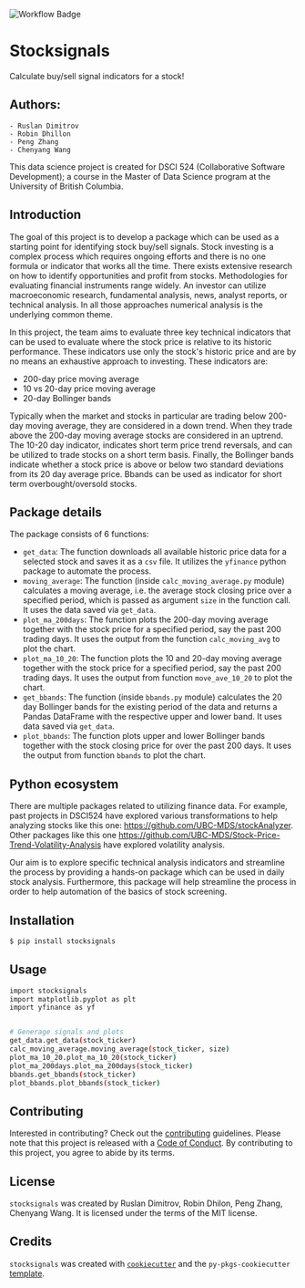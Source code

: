 ![Workflow Badge](https://github.com/UBC-MDS/StockSignals/actions/workflows/ci-cd.yml/badge.svg)

# Stocksignals

Calculate buy/sell signal indicators for a stock!


## Authors:
    - Ruslan Dimitrov
    - Robin Dhillon
    - Peng Zhang
    - Chenyang Wang

This data science project is created for DSCI 524 (Collaborative Software Development); a course in the Master of Data Science program at the University of British Columbia.

## Introduction

The goal of this project is to develop a package which can be used as a starting point for identifying stock buy/sell signals. Stock investing is a complex process which requires ongoing efforts and there is no one formula or indicator that works all the time. There exists extensive research on how to identify opportunities and profit from stocks. Methodologies for evaluating financial instruments range widely. An investor can utilize macroeconomic research, fundamental analysis, news, analyst reports, or technical analysis. In all those approaches numerical analysis is the underlying common theme.

In this project, the team aims to evaluate three key technical indicators that can be used to evaluate where the stock price is relative to its historic performance. These indicators use only the stock's historic price and are by no means an exhaustive approach to investing. These indicators are:

- 200-day price moving average
- 10 vs 20-day price moving average
- 20-day Bollinger bands

Typically when the market and stocks in particular are trading below 200-day moving average, they are considered in a down trend.  When they trade above the 200-day moving average stocks are considered in an uptrend.  The 10-20 day indicator, indicates short term price trend reversals, and can be utilized to trade stocks on a short term basis.  Finally, the Bollinger bands indicate whether a stock price is above or below two standard deviations from its 20 day average price.  Bbands can be used as indicator for short term overbought/oversold stocks.

<!-- #region -->
## Package details
The package consists of 6 functions:
- `get_data`: The function downloads all available historic price data for a selected stock and saves it as a `csv` file. It utilizes the `yfinance` python package to automate the process. 
- `moving_average`: The function (inside `calc_moving_average.py` module) calculates a moving average, i.e. the average stock closing price over a specified period, which is passed as argument `size` in the function call. It uses the data saved via `get_data`.
- `plot_ma_200days`: The function plots the 200-day moving average together with the stock price for a specified period, say the past 200 trading days.  It uses the output from the function `calc_moving_avg` to plot the chart.
- `plot_ma_10_20`: The function plots the 10 and 20-day moving average together with the stock price for a specified period, say the past 200 trading days. It uses the output from function `move_ave_10_20` to plot the chart.
- `get_bbands`: The function (inside `bbands.py` module) calculates the 20 day Bollinger bands for the existing period of the data and returns a Pandas DataFrame with the respective upper and lower band. It uses data saved via `get_data`.
- `plot_bbands`: The function plots upper and lower Bollinger bands together with the stock closing price for over the past 200 days. It uses the output from function `bbands` to plot the chart.


## Python ecosystem

There are multiple packages related to utilizing finance data. For example, past projects in DSCI524 have explored various transformations to help analyzing stocks like this one: https://github.com/UBC-MDS/stockAnalyzer.  Other packages like this one https://github.com/UBC-MDS/Stock-Price-Trend-Volatility-Analysis have explored volatility analysis.  

Our aim is to explore specific technical analysis indicators and streamline the process by providing a hands-on package which can be used in daily stock analysis. Furthermore, this package will help streamline the process in order to help automation of the basics of stock screening.

<!-- #endregion -->

## Installation

```bash
$ pip install stocksignals
```

## Usage

```bash
import stocksignals
import matplotlib.pyplot as plt
import yfinance as yf


# Generage signals and plots
get_data.get_data(stock_ticker)
calc_moving_average.moving_average(stock_ticker, size)
plot_ma_10_20.plot_ma_10_20(stock_ticker)
plot_ma_200days.plot_ma_200days(stock_ticker)
bbands.get_bbands(stock_ticker)
plot_bbands.plot_bbands(stock_ticker)
```

<!-- #region -->


## Contributing

Interested in contributing? Check out the [contributing](CONTRIBUTING.md) guidelines. Please note that this project is released with a [Code of Conduct](CONDUCT.md). By contributing to this project, you agree to abide by its terms.

## License

`stocksignals` was created by Ruslan Dimitrov, Robin Dhilon, Peng Zhang, Chenyang Wang. It is licensed under the terms of the MIT license.

## Credits

`stocksignals` was created with [`cookiecutter`](https://cookiecutter.readthedocs.io/en/latest/) and the `py-pkgs-cookiecutter` [template](https://github.com/py-pkgs/py-pkgs-cookiecutter).
<!-- #endregion -->
